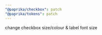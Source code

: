 ```yaml
---
"@paprika/checkbox": patch
"@paprika/tokens": patch
---
```


change checkbox size/colour & label font size

